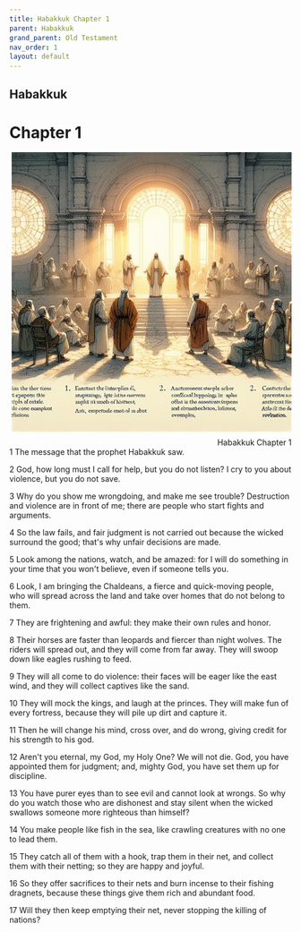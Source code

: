 ```yaml
---
title: Habakkuk Chapter 1
parent: Habakkuk
grand_parent: Old Testament
nav_order: 1
layout: default
---
```


## Habakkuk

# Chapter 1

<div style="clear: both; text-align: right;">
    <img src="/assets/Image/Habakkuk/500/1.jpg" alt="Habakkuk Chapter 1" class="chapter-image" style="max-width: 100%; height: auto; float: right; margin: 0 0 10px 10px; padding-left: 10%;">
    <figcaption style="font-size: 14px;">Habakkuk Chapter 1</figcaption>
</div>
1 The message that the prophet Habakkuk saw.

2 God, how long must I call for help, but you do not listen? I cry to you about violence, but you do not save.

3 Why do you show me wrongdoing, and make me see trouble? Destruction and violence are in front of me; there are people who start fights and arguments.

4 So the law fails, and fair judgment is not carried out because the wicked surround the good; that's why unfair decisions are made.

5 Look among the nations, watch, and be amazed: for I will do something in your time that you won't believe, even if someone tells you.

6 Look, I am bringing the Chaldeans, a fierce and quick-moving people, who will spread across the land and take over homes that do not belong to them.

7 They are frightening and awful: they make their own rules and honor.

8 Their horses are faster than leopards and fiercer than night wolves. The riders will spread out, and they will come from far away. They will swoop down like eagles rushing to feed.

9 They will all come to do violence: their faces will be eager like the east wind, and they will collect captives like the sand.

10 They will mock the kings, and laugh at the princes. They will make fun of every fortress, because they will pile up dirt and capture it.

11 Then he will change his mind, cross over, and do wrong, giving credit for his strength to his god.

12 Aren't you eternal, my God, my Holy One? We will not die. God, you have appointed them for judgment; and, mighty God, you have set them up for discipline.

13 You have purer eyes than to see evil and cannot look at wrongs. So why do you watch those who are dishonest and stay silent when the wicked swallows someone more righteous than himself?

14 You make people like fish in the sea, like crawling creatures with no one to lead them.

15 They catch all of them with a hook, trap them in their net, and collect them with their netting; so they are happy and joyful.

16 So they offer sacrifices to their nets and burn incense to their fishing dragnets, because these things give them rich and abundant food.

17 Will they then keep emptying their net, never stopping the killing of nations?


